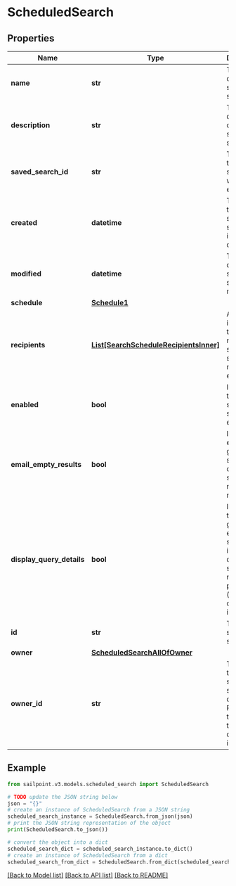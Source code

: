 # ScheduledSearch


## Properties

Name | Type | Description | Notes
------------ | ------------- | ------------- | -------------
**name** | **str** | The name of the scheduled search.  | [optional] 
**description** | **str** | The description of the scheduled search.  | [optional] 
**saved_search_id** | **str** | The ID of the saved search that will be executed. | 
**created** | **datetime** | The date the scheduled search was initially created. | [optional] [readonly] 
**modified** | **datetime** | The last date the scheduled search was modified. | [optional] [readonly] 
**schedule** | [**Schedule1**](Schedule1.md) |  | 
**recipients** | [**List[SearchScheduleRecipientsInner]**](SearchScheduleRecipientsInner.md) | A list of identities that should receive the scheduled search report via email. | 
**enabled** | **bool** | Indicates if the scheduled search is enabled.  | [optional] [default to False]
**email_empty_results** | **bool** | Indicates if email generation should occur when search returns no results.  | [optional] [default to False]
**display_query_details** | **bool** | Indicates if the generated email should include the query and search results preview (which could include PII).  | [optional] [default to False]
**id** | **str** | The scheduled search ID. | [readonly] 
**owner** | [**ScheduledSearchAllOfOwner**](ScheduledSearchAllOfOwner.md) |  | 
**owner_id** | **str** | The ID of the scheduled search owner.  Please use the &#x60;id&#x60; in the &#x60;owner&#x60; object instead.  | [readonly] 

## Example

```python
from sailpoint.v3.models.scheduled_search import ScheduledSearch

# TODO update the JSON string below
json = "{}"
# create an instance of ScheduledSearch from a JSON string
scheduled_search_instance = ScheduledSearch.from_json(json)
# print the JSON string representation of the object
print(ScheduledSearch.to_json())

# convert the object into a dict
scheduled_search_dict = scheduled_search_instance.to_dict()
# create an instance of ScheduledSearch from a dict
scheduled_search_from_dict = ScheduledSearch.from_dict(scheduled_search_dict)
```
[[Back to Model list]](../README.md#documentation-for-models) [[Back to API list]](../README.md#documentation-for-api-endpoints) [[Back to README]](../README.md)


